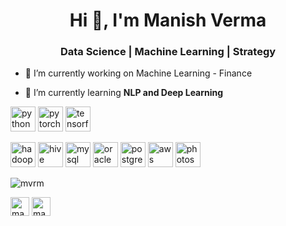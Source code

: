 <h1 align="center">Hi 👋, I'm Manish Verma</h1>
<h3 align="center">Data Science | Machine Learning | Strategy</h3>



- 🔭 I’m currently working on Machine Learning - Finance

- 🌱 I’m currently learning **NLP and Deep Learning**


<p align="left"> <img src="https://devicons.github.io/devicon/devicon.git/icons/python/python-original.svg" alt="python" width="40" height="40"/> <img src="https://www.vectorlogo.zone/logos/pytorch/pytorch-icon.svg" alt="pytorch" width="40" height="40"/> <img 
src="https://www.vectorlogo.zone/logos/tensorflow/tensorflow-icon.svg" alt="tensorflow" width="40" height="40"/></p><p> <img src="https://www.vectorlogo.zone/logos/apache_hadoop/apache_hadoop-icon.svg" alt="hadoop" width="40" height="40"/> <img src="https://www.vectorlogo.zone/logos/apache_hive/apache_hive-icon.svg" alt="hive" width="40" height="40"/> <img src="https://devicons.github.io/devicon/devicon.git/icons/mysql/mysql-original-wordmark.svg" alt="mysql" width="40" height="40"/> <img src="https://devicons.github.io/devicon/devicon.git/icons/oracle/oracle-original.svg" alt="oracle" width="40" height="40"/> <img src="https://devicons.github.io/devicon/devicon.git/icons/postgresql/postgresql-original-wordmark.svg" alt="postgresql" width="40" height="40"/> <img src="https://devicons.github.io/devicon/devicon.git/icons/amazonwebservices/amazonwebservices-original-wordmark.svg" alt="aws" width="40" height="40"/> <img src="https://devicons.github.io/devicon/devicon.git/icons/photoshop/photoshop-plain.svg" alt="photoshop" width="40" height="40"/>

<p><img align="center" src="https://github-readme-stats.vercel.app/api/top-langs/?username=mvrm&layout=compact&hide=html" alt="mvrm" /></p>

<p align="left">
<a href="https://linkedin.com/in/manishvrmv" target="blank"><img align="center" src="https://cdn.jsdelivr.net/npm/simple-icons@3.0.1/icons/linkedin.svg" alt="manishvrmv" height="30" width="30" /></a>
<a href="https://twitter.com/manishvermav" target="blank"><img align="center" src="https://cdn.jsdelivr.net/npm/simple-icons@v3/icons/twitter.svg" alt="manishvrmv" height="30" width="30" /></a>  
</p>
